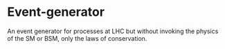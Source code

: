 # Event-generator
An event generator for processes at LHC but without invoking the physics of the SM or BSM, only the laws of conservation.
